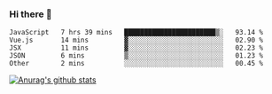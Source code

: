 ### Hi there 👋



<!--
**webB1an/webB1an** is a ✨ _special_ ✨ repository because its `README.md` (this file) appears on your GitHub profile.

Here are some ideas to get you started:

- 🔭 I’m currently working on ...
- 🌱 I’m currently learning ...
- 👯 I’m looking to collaborate on ...
- 🤔 I’m looking for help with ...
- 💬 Ask me about ...
- 📫 How to reach me: ...
- 😄 Pronouns: ...
- ⚡ Fun fact: ...
-->

<!--START_SECTION:waka-->
```text
JavaScript   7 hrs 39 mins   ███████████████████████▒░   93.14 % 
Vue.js       14 mins         ▓░░░░░░░░░░░░░░░░░░░░░░░░   02.90 % 
JSX          11 mins         ▓░░░░░░░░░░░░░░░░░░░░░░░░   02.23 % 
JSON         6 mins          ▒░░░░░░░░░░░░░░░░░░░░░░░░   01.23 % 
Other        2 mins          ░░░░░░░░░░░░░░░░░░░░░░░░░   00.45 % 
```
<!--END_SECTION:waka-->


[![Anurag's github stats](https://github-readme-stats.vercel.app/api?username=webB1an&show_icons=true&theme=radical)](https://github.com/anuraghazra/github-readme-stats)

